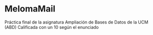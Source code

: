 # MelomaMail
Práctica final de la asignatura Ampliación de Bases de Datos de la UCM (ABD)
Calificada con un 10 según el enunciado
